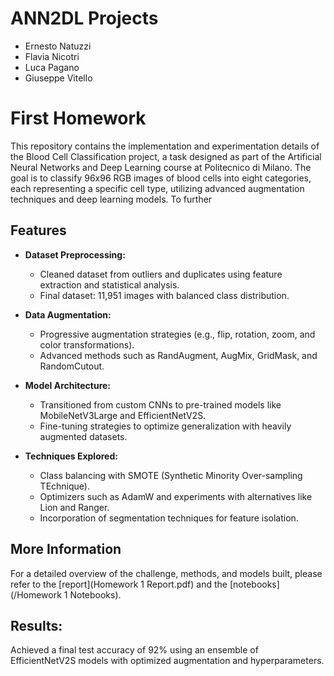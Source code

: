 # ANN2DL Projects
- Ernesto Natuzzi
- Flavia Nicotri
- Luca Pagano
- Giuseppe Vitello
# First Homework
This repository contains the implementation and experimentation details of the Blood Cell Classification project, a task designed as part of the Artificial Neural Networks and Deep Learning course at Politecnico di Milano. The goal is to classify 96x96 RGB images of blood cells into eight categories, each representing a specific cell type, utilizing advanced augmentation techniques and deep learning models. To further 

## Features
- **Dataset Preprocessing:**
  - Cleaned dataset from outliers and duplicates using feature extraction and statistical analysis.
  - Final dataset: 11,951 images with balanced class distribution.
- **Data Augmentation:**
  - Progressive augmentation strategies (e.g., flip, rotation, zoom, and color transformations).
  - Advanced methods such as RandAugment, AugMix, GridMask, and RandomCutout.

- **Model Architecture:**
  - Transitioned from custom CNNs to pre-trained models like MobileNetV3Large and EfficientNetV2S.
  - Fine-tuning strategies to optimize generalization with heavily augmented datasets.
- **Techniques Explored:**

  - Class balancing with SMOTE (Synthetic Minority Over-sampling TEchnique).
  - Optimizers such as AdamW and experiments with alternatives like Lion and Ranger.
  - Incorporation of segmentation techniques for feature isolation.
## More Information

For a detailed overview of the challenge, methods, and models built, please refer to the [report](Homework 1 Report.pdf) and the [notebooks](/Homework 1 Notebooks).

## Results:
Achieved a final test accuracy of 92% using an ensemble of EfficientNetV2S models with optimized augmentation and hyperparameters.
